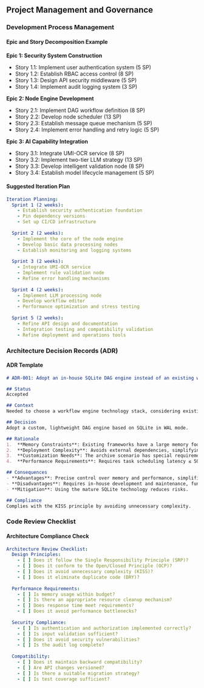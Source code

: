 ## Project Management and Governance

### Development Process Management

#### Epic and Story Decomposition Example

**Epic 1: Security System Construction**
- Story 1.1: Implement user authentication system (5 SP)
- Story 1.2: Establish RBAC access control (8 SP)
- Story 1.3: Design API security middleware (5 SP)
- Story 1.4: Implement audit logging system (3 SP)

**Epic 2: Node Engine Development**
- Story 2.1: Implement DAG workflow definition (8 SP)
- Story 2.2: Develop node scheduler (13 SP)
- Story 2.3: Establish message queue mechanism (5 SP)
- Story 2.4: Implement error handling and retry logic (5 SP)

**Epic 3: AI Capability Integration**
- Story 3.1: Integrate UMI-OCR service (8 SP)
- Story 3.2: Implement two-tier LLM strategy (13 SP)
- Story 3.3: Develop intelligent validation node (8 SP)
- Story 3.4: Establish model lifecycle management (5 SP)

#### Suggested Iteration Plan

```yaml
Iteration Planning:
  Sprint 1 (2 weeks):
    - Establish security authentication foundation
    - Pin dependency versions
    - Set up CI/CD infrastructure
  
  Sprint 2 (2 weeks):
    - Implement the core of the node engine
    - Develop basic data processing nodes
    - Establish monitoring and logging systems
  
  Sprint 3 (2 weeks):
    - Integrate UMI-OCR service
    - Implement rule validation node
    - Refine error handling mechanisms
  
  Sprint 4 (2 weeks):
    - Implement LLM processing node
    - Develop workflow editor
    - Performance optimization and stress testing
  
  Sprint 5 (2 weeks):
    - Refine API design and documentation
    - Integration testing and compatibility validation
    - Refine deployment and operations tools
```

### Architecture Decision Records (ADR)

#### ADR Template

```markdown
# ADR-001: Adopt an in-house SQLite DAG engine instead of an existing workflow framework

## Status
Accepted

## Context
Needed to choose a workflow engine technology stack, considering existing frameworks like Airflow, Prefect, etc., versus a custom-built solution.

## Decision
Adopt a custom, lightweight DAG engine based on SQLite in WAL mode.

## Rationale
1.  **Memory Constraints**: Existing frameworks have a large memory footprint (Airflow > 500MB), whereas the custom solution is ≤ 50MB.
2.  **Deployment Complexity**: Avoids external dependencies, simplifying deployment and maintenance.
3.  **Customization Needs**: The archive scenario has special requirements that need deep customization.
4.  **Performance Requirements**: Requires task scheduling latency ≤ 50ms, which existing frameworks cannot meet.

## Consequences
- **Advantages**: Precise control over memory and performance, simplified deployment.
- **Disadvantages**: Requires in-house development and maintenance, functionality is relatively simple.
- **Mitigation**: Using the mature SQLite technology reduces risks.

## Compliance
Complies with the KISS principle by avoiding unnecessary complexity.
```

### Code Review Checklist

#### Architecture Compliance Check

```yaml
Architecture Review Checklist:
  Design Principles:
    - [ ] Does it follow the Single Responsibility Principle (SRP)?
    - [ ] Does it conform to the Open/Closed Principle (OCP)?
    - [ ] Does it avoid unnecessary complexity (KISS)?
    - [ ] Does it eliminate duplicate code (DRY)?
  
  Performance Requirements:
    - [ ] Is memory usage within budget?
    - [ ] Is there an appropriate resource cleanup mechanism?
    - [ ] Does response time meet requirements?
    - [ ] Does it avoid performance bottlenecks?
  
  Security Compliance:
    - [ ] Is authentication and authorization implemented correctly?
    - [ ] Is input validation sufficient?
    - [ ] Does it avoid security vulnerabilities?
    - [ ] Is the audit log complete?
  
  Compatibility:
    - [ ] Does it maintain backward compatibility?
    - [ ] Are API changes versioned?
    - [ ] Is there a suitable migration strategy?
    - [ ] Is test coverage sufficient?
```

